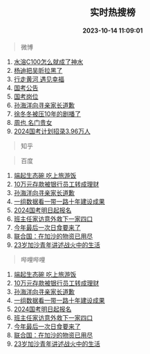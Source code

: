 <div align="center"><h2>实时热搜榜</h2><h4>2023-10-14 11:09:01</h4></div>

> 微博  

1. [水溶C100怎么就成了神水](https://s.weibo.com/weibo?q=%E6%B0%B4%E6%BA%B6C100%E6%80%8E%E4%B9%88%E5%B0%B1%E6%88%90%E4%BA%86%E7%A5%9E%E6%B0%B4&t=31&band_rank=1&Refer=top)<br />
2. [杨迪把吴昕拉黑了](https://s.weibo.com/weibo?q=%23%E6%9D%A8%E8%BF%AA%E6%8A%8A%E5%90%B4%E6%98%95%E6%8B%89%E9%BB%91%E4%BA%86%23&t=31&band_rank=2&Refer=top)<br />
3. [行走黄河 遇见幸福](https://s.weibo.com/weibo?q=%23%E8%A1%8C%E8%B5%B0%E9%BB%84%E6%B2%B3%20%E9%81%87%E8%A7%81%E5%B9%B8%E7%A6%8F%23&t=31&band_rank=3&Refer=top)<br />
4. [国考公告](https://s.weibo.com/weibo?q=%E5%9B%BD%E8%80%83%E5%85%AC%E5%91%8A&t=31&band_rank=4&Refer=top)<br />
5. [国考岗位](https://s.weibo.com/weibo?q=%E5%9B%BD%E8%80%83%E5%B2%97%E4%BD%8D&t=31&band_rank=5&Refer=top)<br />
6. [孙海洋向寻亲家长道歉](https://s.weibo.com/weibo?q=%23%E5%AD%99%E6%B5%B7%E6%B4%8B%E5%90%91%E5%AF%BB%E4%BA%B2%E5%AE%B6%E9%95%BF%E9%81%93%E6%AD%89%23&t=31&band_rank=6&Refer=top)<br />
7. [徐冬冬被压10年的剧播了](https://s.weibo.com/weibo?q=%23%E5%BE%90%E5%86%AC%E5%86%AC%E8%A2%AB%E5%8E%8B10%E5%B9%B4%E7%9A%84%E5%89%A7%E6%92%AD%E4%BA%86%23&t=31&band_rank=7&Refer=top)<br />
8. [周也 名门贵女](https://s.weibo.com/weibo?q=%E5%91%A8%E4%B9%9F%20%E5%90%8D%E9%97%A8%E8%B4%B5%E5%A5%B3&t=31&band_rank=8&Refer=top)<br />
9. [2024国考计划招录3.96万人](https://s.weibo.com/weibo?q=%232024%E5%9B%BD%E8%80%83%E8%AE%A1%E5%88%92%E6%8B%9B%E5%BD%953.96%E4%B8%87%E4%BA%BA%23&t=31&band_rank=9&Refer=top)<br />

> 知乎  


> 百度  

1. [端起生态碗 吃上旅游饭](https://www.baidu.com/s?wd=%E7%AB%AF%E8%B5%B7%E7%94%9F%E6%80%81%E7%A2%97+%E5%90%83%E4%B8%8A%E6%97%85%E6%B8%B8%E9%A5%AD&sa=fyb_news&rsv_dl=fyb_news)<br />
2. [10万元存款被银行员工转成理财](https://www.baidu.com/s?wd=10%E4%B8%87%E5%85%83%E5%AD%98%E6%AC%BE%E8%A2%AB%E9%93%B6%E8%A1%8C%E5%91%98%E5%B7%A5%E8%BD%AC%E6%88%90%E7%90%86%E8%B4%A2&sa=fyb_news&rsv_dl=fyb_news)<br />
3. [孙海洋向寻亲家长道歉](https://www.baidu.com/s?wd=%E5%AD%99%E6%B5%B7%E6%B4%8B%E5%90%91%E5%AF%BB%E4%BA%B2%E5%AE%B6%E9%95%BF%E9%81%93%E6%AD%89&sa=fyb_news&rsv_dl=fyb_news)<br />
4. [一组数据看一带一路十年建设成果](https://www.baidu.com/s?wd=%E4%B8%80%E7%BB%84%E6%95%B0%E6%8D%AE%E7%9C%8B%E4%B8%80%E5%B8%A6%E4%B8%80%E8%B7%AF%E5%8D%81%E5%B9%B4%E5%BB%BA%E8%AE%BE%E6%88%90%E6%9E%9C&sa=fyb_news&rsv_dl=fyb_news)<br />
5. [2024国考明日起报名](https://www.baidu.com/s?wd=2024%E5%9B%BD%E8%80%83%E6%98%8E%E6%97%A5%E8%B5%B7%E6%8A%A5%E5%90%8D&sa=fyb_news&rsv_dl=fyb_news)<br />
6. [班主任家访意外救下一家四口](https://www.baidu.com/s?wd=%E7%8F%AD%E4%B8%BB%E4%BB%BB%E5%AE%B6%E8%AE%BF%E6%84%8F%E5%A4%96%E6%95%91%E4%B8%8B%E4%B8%80%E5%AE%B6%E5%9B%9B%E5%8F%A3&sa=fyb_news&rsv_dl=fyb_news)<br />
7. [今年最后一次日食要来了](https://www.baidu.com/s?wd=%E4%BB%8A%E5%B9%B4%E6%9C%80%E5%90%8E%E4%B8%80%E6%AC%A1%E6%97%A5%E9%A3%9F%E8%A6%81%E6%9D%A5%E4%BA%86&sa=fyb_news&rsv_dl=fyb_news)<br />
8. [联合国：在加沙的物资已用尽](https://www.baidu.com/s?wd=%E8%81%94%E5%90%88%E5%9B%BD%EF%BC%9A%E5%9C%A8%E5%8A%A0%E6%B2%99%E7%9A%84%E7%89%A9%E8%B5%84%E5%B7%B2%E7%94%A8%E5%B0%BD&sa=fyb_news&rsv_dl=fyb_news)<br />
9. [23岁加沙青年讲述战火中的生活](https://www.baidu.com/s?wd=23%E5%B2%81%E5%8A%A0%E6%B2%99%E9%9D%92%E5%B9%B4%E8%AE%B2%E8%BF%B0%E6%88%98%E7%81%AB%E4%B8%AD%E7%9A%84%E7%94%9F%E6%B4%BB&sa=fyb_news&rsv_dl=fyb_news)<br />

> 哔哩哔哩  

1. [端起生态碗 吃上旅游饭](https://www.baidu.com/s?wd=%E7%AB%AF%E8%B5%B7%E7%94%9F%E6%80%81%E7%A2%97+%E5%90%83%E4%B8%8A%E6%97%85%E6%B8%B8%E9%A5%AD&sa=fyb_news&rsv_dl=fyb_news)<br />
2. [10万元存款被银行员工转成理财](https://www.baidu.com/s?wd=10%E4%B8%87%E5%85%83%E5%AD%98%E6%AC%BE%E8%A2%AB%E9%93%B6%E8%A1%8C%E5%91%98%E5%B7%A5%E8%BD%AC%E6%88%90%E7%90%86%E8%B4%A2&sa=fyb_news&rsv_dl=fyb_news)<br />
3. [孙海洋向寻亲家长道歉](https://www.baidu.com/s?wd=%E5%AD%99%E6%B5%B7%E6%B4%8B%E5%90%91%E5%AF%BB%E4%BA%B2%E5%AE%B6%E9%95%BF%E9%81%93%E6%AD%89&sa=fyb_news&rsv_dl=fyb_news)<br />
4. [一组数据看一带一路十年建设成果](https://www.baidu.com/s?wd=%E4%B8%80%E7%BB%84%E6%95%B0%E6%8D%AE%E7%9C%8B%E4%B8%80%E5%B8%A6%E4%B8%80%E8%B7%AF%E5%8D%81%E5%B9%B4%E5%BB%BA%E8%AE%BE%E6%88%90%E6%9E%9C&sa=fyb_news&rsv_dl=fyb_news)<br />
5. [2024国考明日起报名](https://www.baidu.com/s?wd=2024%E5%9B%BD%E8%80%83%E6%98%8E%E6%97%A5%E8%B5%B7%E6%8A%A5%E5%90%8D&sa=fyb_news&rsv_dl=fyb_news)<br />
6. [班主任家访意外救下一家四口](https://www.baidu.com/s?wd=%E7%8F%AD%E4%B8%BB%E4%BB%BB%E5%AE%B6%E8%AE%BF%E6%84%8F%E5%A4%96%E6%95%91%E4%B8%8B%E4%B8%80%E5%AE%B6%E5%9B%9B%E5%8F%A3&sa=fyb_news&rsv_dl=fyb_news)<br />
7. [今年最后一次日食要来了](https://www.baidu.com/s?wd=%E4%BB%8A%E5%B9%B4%E6%9C%80%E5%90%8E%E4%B8%80%E6%AC%A1%E6%97%A5%E9%A3%9F%E8%A6%81%E6%9D%A5%E4%BA%86&sa=fyb_news&rsv_dl=fyb_news)<br />
8. [联合国：在加沙的物资已用尽](https://www.baidu.com/s?wd=%E8%81%94%E5%90%88%E5%9B%BD%EF%BC%9A%E5%9C%A8%E5%8A%A0%E6%B2%99%E7%9A%84%E7%89%A9%E8%B5%84%E5%B7%B2%E7%94%A8%E5%B0%BD&sa=fyb_news&rsv_dl=fyb_news)<br />
9. [23岁加沙青年讲述战火中的生活](https://www.baidu.com/s?wd=23%E5%B2%81%E5%8A%A0%E6%B2%99%E9%9D%92%E5%B9%B4%E8%AE%B2%E8%BF%B0%E6%88%98%E7%81%AB%E4%B8%AD%E7%9A%84%E7%94%9F%E6%B4%BB&sa=fyb_news&rsv_dl=fyb_news)<br />

